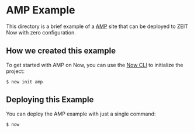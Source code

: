 # AMP Example

This directory is a brief example of a [AMP](https://amp.dev/) site that can be deployed to ZEIT Now with zero configuration.

## How we created this example

To get started with AMP on Now, you can use the [Now CLI](https://zeit.co/download) to initialize the project:

```shell
$ now init amp
```

## Deploying this Example

You can deploy the AMP example with just a single command:

```shell
$ now
```
